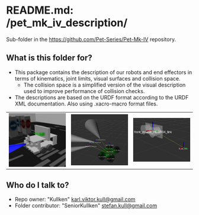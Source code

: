 # README.md: /pet_mk_iv_description/ #

Sub-folder in the https://github.com/Pet-Series/Pet-Mk-IV repository.</br>

## **What is this folder for?** ##

* This package contains the description of our robots and end effectors in terms of kinematics, joint limits, visual surfaces and collision space. 
  - The collision space is a simplified version of the visual description used to improve performance of collision checks. 
* The descriptions are based on the URDF format according to the URDF XML documentation. Also using .xacro-macro format files.
<table>
  <tr>
     <td>
        <img src="/doc/pet_mk_iv-gazebo.png" width="350px">
    </td>
    <td>
        <img src="/doc/pet_mk_iv-chassis_PololuZumo_and_sensor_link_tree.png" width="350px">
    </td>
    <td>
        <img src="/doc/pet_mk_iv-sensor_hc_sr04_sonarRange.urdf.xacro.png" width="350px">
    </td>
  </tr>
</table>


## **Who do I talk to?** ##

* Repo owner: "Kullken" <karl.viktor.kull@gmail.com>
* Folder contributor: "SeniorKullken" <stefan.kull@gmail.com>

